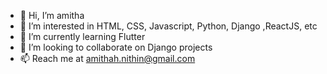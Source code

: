 - 👋 Hi, I’m amitha
- 👀 I’m interested in HTML, CSS, Javascript, Python, Django ,ReactJS, etc
- 🌱 I’m currently learning Flutter
- 💞️ I’m looking to collaborate on Django projects
- 📫 Reach me at amithah.nithin@gmail.com

<!---
amithah/amithah is a ✨ special ✨ repository because its `README.md` (this file) appears on your GitHub profile.
You can click the Preview link to take a look at your changes.
--->
